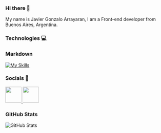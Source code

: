 ### Hi there 👋

My name is Javier Gonzalo Arrayaran, I am a Front-end developer from Buenos Aires, Argentina.


### Technologies 💻

### Markdown
[![My Skills](https://skills.thijs.gg/icons?i=html,css,bootstrap,tailwind,sass,styledcomponents,js,typescript,react,firebase,nodejs,vercel)](https://skills.thijs.gg)

### Socials 📱

<a href="https://www.linkedin.com/in/gonzalo-arrayaran-778258186/"/>
    <img height="50" src="https://cdn2.iconfinder.com/data/icons/social-icon-3/512/social_style_3_in-306.png"/>
</a>

<a href="https://www.instagram.com/gonzaleft/"/>
    <img height="50" src="https://user-images.githubusercontent.com/103260419/209375636-aeaddac3-8890-4e39-9f5a-6481e0292dc0.png"/>
</a>


### GitHub Stats

![GitHub Stats](https://github-readme-stats.vercel.app/api?username=GonzaloArray&theme=midnight-purple)

<!--
**GonzaloArray/GonzaloArray** is a ✨ _special_ ✨ repository because its `README.md` (this file) appears on your GitHub profile.

Here are some ideas to get you started:

- 🔭 I’m currently working on ...
- 🌱 I’m currently learning ...
- 👯 I’m looking to collaborate on ...
- 🤔 I’m looking for help with ...
- 💬 Ask me about ...
- 📫 How to reach me: ...
- 😄 Pronouns: ...
- ⚡ Fun fact: ...
-->
